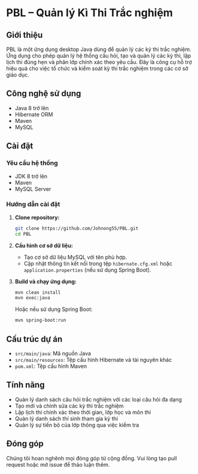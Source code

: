 

# PBL – Quản lý Kì Thi Trắc nghiệm

## Giới thiệu

PBL là một ứng dụng desktop Java dùng để quản lý các kỳ thi trắc nghiệm. Ứng dụng cho phép quản lý hệ thống câu hỏi, tạo và quản lý các kỳ thi, lập lịch thi đúng hẹn và phân lớp chính xác theo yêu cầu. Đây là công cụ hỗ trợ hiệu quả cho việc tổ chức và kiểm soát kỳ thi trắc nghiệm trong các cơ sở giáo dục.


## Công nghệ sử dụng

- Java 8 trở lên
- Hibernate ORM
- Maven
- MySQL
## Cài đặt

### Yêu cầu hệ thống

- JDK 8 trở lên
- Maven
- MySQL Server

### Hướng dẫn cài đặt

1. **Clone repository:**

   ```bash
   git clone https://github.com/Johnong55/PBL.git
   cd PBL
   ```

2. **Cấu hình cơ sở dữ liệu:**

   - Tạo cơ sở dữ liệu MySQL với tên phù hợp.
   - Cập nhật thông tin kết nối trong tệp `hibernate.cfg.xml` hoặc `application.properties` (nếu sử dụng Spring Boot).

3. **Build và chạy ứng dụng:**

   ```bash
   mvn clean install
   mvn exec:java
   ```

   Hoặc nếu sử dụng Spring Boot:

   ```bash
   mvn spring-boot:run
   ```

## Cấu trúc dự án

- `src/main/java`: Mã nguồn Java
- `src/main/resources`: Tệp cấu hình Hibernate và tài nguyên khác
- `pom.xml`: Tệp cấu hình Maven

## Tính năng
- Quản lý danh sách câu hỏi trắc nghiệm với các loại câu hỏi đa dạng  
- Tạo mới và chỉnh sửa các kỳ thi trắc nghiệm  
- Lập lịch thi chính xác theo thời gian, lớp học và môn thi  
- Quản lý danh sách thí sinh tham gia kỳ thi  
- Quản lý sự tiến bộ của lớp thông qua việc kiểm tra

## Đóng góp

Chúng tôi hoan nghênh mọi đóng góp từ cộng đồng. Vui lòng tạo pull request hoặc mở issue để thảo luận thêm.

